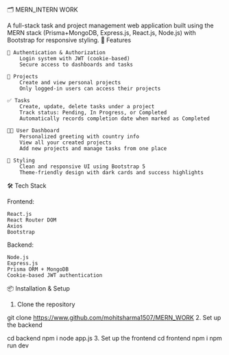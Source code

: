 🗂️ MERN_INTERN WORK

A full-stack task and project management web application built using the MERN stack (Prisma+MongoDB, Express.js, React.js, Node.js) with Bootstrap for responsive styling.
🚀 Features

    🔐 Authentication & Authorization
        Login system with JWT (cookie-based)
        Secure access to dashboards and tasks

    📁 Projects
        Create and view personal projects
        Only logged-in users can access their projects

    ✅ Tasks
        Create, update, delete tasks under a project
        Track status: Pending, In Progress, or Completed
        Automatically records completion date when marked as Completed

    🧑‍💻 User Dashboard
        Personalized greeting with country info
        View all your created projects
        Add new projects and manage tasks from one place

    🎨 Styling
        Clean and responsive UI using Bootstrap 5
        Theme-friendly design with dark cards and success highlights

🛠️ Tech Stack

Frontend:

    React.js
    React Router DOM
    Axios
    Bootstrap

Backend:

    Node.js
    Express.js
    Prisma ORM + MongoDB 
    Cookie-based JWT authentication

📦 Installation & Setup
1. Clone the repository

git clone https://www.github.com/mohitsharma1507/MERN_WORK
2. Set up the backend

cd backend npm i node app.js
3. Set up the frontend
cd frontend npm i npm run dev
